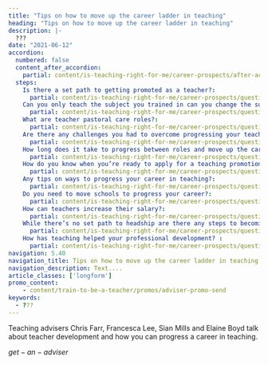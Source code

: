 ```yaml
---
title: "Tips on how to move up the career ladder in teaching"
heading: "Tips on how to move up the career ladder in teaching"
description: |-
  ???
date: "2021-06-12"
accordion:
  numbered: false
  content_after_accordion:
    partial: content/is-teaching-right-for-me/career-prospects/after-accordion
  steps:
    Is there a set path to getting promoted as a teacher?:
      partial: content/is-teaching-right-for-me/career-prospects/question-1
    Can you only teach the subject you trained in can you change the subject you teach?:
      partial: content/is-teaching-right-for-me/career-prospects/question-2
    What are teacher pastoral care roles?:
      partial: content/is-teaching-right-for-me/career-prospects/question-3
    Are there any challenges you had to overcome progressing your teaching career?:
      partial: content/is-teaching-right-for-me/career-prospects/question-4
    How long does it take to progress between roles and move up the career ladder in teaching?:
      partial: content/is-teaching-right-for-me/career-prospects/question-5
    How do you know when you’re ready to apply for a teaching promotion or move to the next stage in your teaching career?:
      partial: content/is-teaching-right-for-me/career-prospects/question-6
    Any tips on ways to progress your career in teaching?:
      partial: content/is-teaching-right-for-me/career-prospects/question-7
    Do you need to move schools to progress your career?:
      partial: content/is-teaching-right-for-me/career-prospects/question-8
    How can teachers increase their salary?:
      partial: content/is-teaching-right-for-me/career-prospects/question-9
    While there’s no set path to headship are there any steps to becoming a head you need to consider?:
      partial: content/is-teaching-right-for-me/career-prospects/question-10
    How has teaching helped your professional development? :
      partial: content/is-teaching-right-for-me/career-prospects/question-11
navigation: 5.40
navigation_title: Tips on how to move up the career ladder in teaching
navigation_description: Text....
article_classes: ['longform']
promo_content:
    - content/train-to-be-a-teacher/promos/adviser-promo-send
keywords:
  - ???
---
```

Teaching advisers Chris Farr, Francesca Lee, Sian Mills and Elaine Boyd talk about teacher development and how you can progress a career in teaching.

$get-an-adviser$
